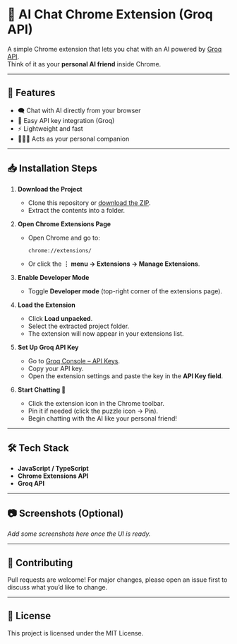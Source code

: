 # 🧩 AI Chat Chrome Extension (Groq API)

A simple Chrome extension that lets you chat with an AI powered by [Groq API](https://console.groq.com/keys).  
Think of it as your **personal AI friend** inside Chrome.  

---

## 🚀 Features
- 🗨️ Chat with AI directly from your browser
- 🔑 Easy API key integration (Groq)
- ⚡ Lightweight and fast
- 🧑‍🤝‍🧑 Acts as your personal companion

---

## 📥 Installation Steps

1. **Download the Project**
   - Clone this repository or [download the ZIP](https://github.com/your-username/your-repo/archive/refs/heads/main.zip).
   - Extract the contents into a folder.

2. **Open Chrome Extensions Page**
   - Open Chrome and go to:  
     ```
     chrome://extensions/
     ```
   - Or click the **⋮ menu → Extensions → Manage Extensions**.

3. **Enable Developer Mode**
   - Toggle **Developer mode** (top-right corner of the extensions page).

4. **Load the Extension**
   - Click **Load unpacked**.
   - Select the extracted project folder.
   - The extension will now appear in your extensions list.

5. **Set Up Groq API Key**
   - Go to [Groq Console – API Keys](https://console.groq.com/keys).
   - Copy your API key.
   - Open the extension settings and paste the key in the **API Key field**.

6. **Start Chatting 🎉**
   - Click the extension icon in the Chrome toolbar.
   - Pin it if needed (click the puzzle icon → Pin).
   - Begin chatting with the AI like your personal friend!

---

## 🛠️ Tech Stack
- **JavaScript / TypeScript**
- **Chrome Extensions API**
- **Groq API**

---

## 📷 Screenshots (Optional)
_Add some screenshots here once the UI is ready._

---

## 🤝 Contributing
Pull requests are welcome! For major changes, please open an issue first to discuss what you’d like to change.

---

## 📄 License
This project is licensed under the MIT License.
